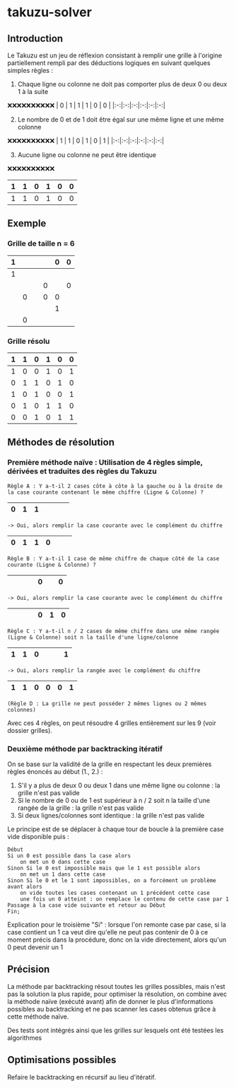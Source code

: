 # takuzu-solver

## Introduction

Le Takuzu est un jeu de réflexion consistant à remplir une grille à l'origine partiellement rempli par des déductions logiques en suivant quelques simples règles :

1. Chaque ligne ou colonne ne doit pas comporter plus de deux 0 ou deux 1 à la suite

❌❌❌❌❌❌❌❌❌❌
| 0 | 1 | 1 | 1 | 0 | 0 |
|:-:|:-:|:-:|:-:|:-:|:-:|

2. Le nombre de 0 et de 1 doit être égal sur une même ligne et une même colonne

❌❌❌❌❌❌❌❌❌❌
| 1 | 1 | 0 | 1 | 0 | 1 |
|:-:|:-:|:-:|:-:|:-:|:-:|


3. Aucune ligne ou colonne ne peut être identique

❌❌❌❌❌❌❌❌❌❌

| 1 | 1 | 0 | 1 | 0 | 0 |
|:-:|:-:|:-:|:-:|:-:|:-:|
| 1 | 1 | 0 | 1 | 0 | 0 |


## Exemple

### Grille de taille n = 6

| 1 |   |   |   | 0 | 0 |
|:-:|:-:|:-:|:-:|:-:|:-:|
| 1 |   |   |   |   |   |
|   |   |   | 0 |   | 0 |
|   | 0 |   | 0 | 0 |   |
|   |   |   |   | 1 |   |
|   | 0 |   |   |   |   |

### Grille résolu

| 1 | 1 | 0 | 1 | 0 | 0 |
|:-:|:-:|:-:|:-:|:-:|:-:|
| 1 | 0 | 0 | 1 | 0 | 1 |
| 0 | 1 | 1 | 0 | 1 | 0 |
| 1 | 0 | 1 | 0 | 0 | 1 |
| 0 | 1 | 0 | 1 | 1 | 0 |
| 0 | 0 | 1 | 0 | 1 | 1 |


## Méthodes de résolution

### Première méthode naïve : Utilisation de 4 règles simple, dérivées et traduites des règles du Takuzu

	Règle A : Y a-t-il 2 cases côte à côte à la gauche ou à la droite de la case courante contenant le même chiffre (Ligne & Colonne) ?

| 0 | 1 | 1 |   |   |   |
|:-:|:-:|:-:|:-:|:-:|:-:|

	-> Oui, alors remplir la case courante avec le complément du chiffre

| 0 | 1 | 1 | 0 |   |   |
|:-:|:-:|:-:|:-:|:-:|:-:|

	Règle B : Y a-t-il 1 case de même chiffre de chaque côté de la case courante (Ligne & Colonne) ? 

|   |   |   | 0 |   | 0 |
|:-:|:-:|:-:|:-:|:-:|:-:|

	-> Oui, alors remplir la case courante avec le complément du chiffre

|   |   |   | 0 | 1 | 0 |
|:-:|:-:|:-:|:-:|:-:|:-:|

	Règle C : Y a-t-il n / 2 cases de même chiffre dans une même rangée (Ligne & Colonne) soit n la taille d'une ligne/colonne

| 1 | 1 | 0 |   |   | 1 |
|:-:|:-:|:-:|:-:|:-:|:-:|

	-> Oui, alors remplir la rangée avec le complément du chiffre

| 1 | 1 | 0 | 0 | 0 | 1 |
|:-:|:-:|:-:|:-:|:-:|:-:|

	(Règle D : La grille ne peut posséder 2 mêmes lignes ou 2 mêmes colonnes)

Avec ces 4 règles, on peut résoudre 4 grilles entièrement sur les 9 (voir dossier grilles).

### Deuxième méthode par backtracking itératif

On se base sur la validité de la grille en respectant les deux premières règles énoncés au début (1., 2.) :

1. S'il y a plus de deux 0 ou deux 1 dans une même ligne ou colonne : la grille n'est pas valide
2. Si le nombre de 0 ou de 1 est supérieur à n / 2 soit n la taille d'une rangée de la grille : la grille n'est pas valide
3. Si deux lignes/colonnes sont identique : la grille n'est pas valide

Le principe est de se déplacer à chaque tour de boucle à la première case vide disponible puis :

	Début
	Si un 0 est possible dans la case alors
		on met un 0 dans cette case
	Sinon Si le 0 est impossible mais que le 1 est possible alors
		on met un 1 dans cette case
	Sinon Si le 0 et le 1 sont impossibles, on a forcément un problème avant alors
		on vide toutes les cases contenant un 1 précédent cette case
		une fois un 0 atteint : on remplace le contenu de cette case par 1
	Passage à la case vide suivante et retour au Début
	Fin;

Explication pour le troisième "Si" : lorsque l'on remonte case par case, si la case contient un 1 ca veut dire qu'elle ne peut pas contenir de 0 à ce moment précis dans la procédure, donc on la vide directement, alors qu'un 0 peut devenir un 1

## Précision

La méthode par backtracking résout toutes les grilles possibles, mais n'est pas la solution la plus rapide, pour optimiser la résolution, on combine avec la méthode naïve (exécuté avant) afin de donner le plus d'informations possibles au backtracking et ne pas scanner les cases obtenus grâce à cette méthode naïve.

Des tests sont intégrés ainsi que les grilles sur lesquels ont été testées les algorithmes

## Optimisations possibles

Refaire le backtracking en récursif au lieu d'itératif.
